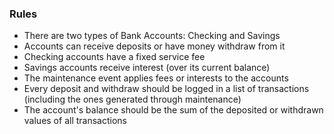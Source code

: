 ### Rules
* There are two types of Bank Accounts: Checking and Savings
* Accounts can receive deposits or have money withdraw from it
* Checking accounts have a fixed service fee
* Savings accounts receive interest (over its current balance)
* The maintenance event applies fees or interests to the accounts
* Every deposit and withdraw should be logged in a list of transactions (including the ones generated through maintenance)
* The account's balance should be the sum of the deposited or withdrawn values of all transactions